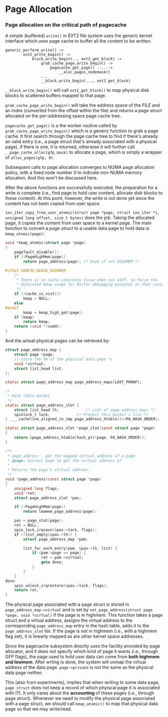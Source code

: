 # Page Allocation



### Page allocation on the critical path of pagecache 

A simple (buffered) ``write()`` in EXT2 file system uses the generic kernel interface which uses page cache to buffer all the content to be written.

```
generic_perform_write() -> 
		ext2_write_begin() ->
			block_write_begin(.., ext2_get_block) ->
				grab_cache_page_write_begin() ->
					pagecache_get_page() --..-->
						__aloc_pages_nodemask() 
				...
				__block_write_begin(..., ext2_get_block)		
```

``__block_write_begin()`` will call ``ext2_get_block()`` to map physical disk blocks to scattered buffers mapped to that page.

``grab_cache_page_write_begin()`` will take the address space of the *FILE* and an index (converted from the offset within the file) and returns a page struct allocated on the per-addressing space page cache tree.

``pagecache_get_page()`` is a the worker routine called by ``grab_cache_page_write_begin()`` which is a generic function to grab a page cache. 
It first search through the page cache tree to find if there's already an valid entry (i.e., a page struct that's already associated with a physical page), if there is one, it is returned, otherwise  it will further call ``__page_cache_alloc(gfp_mask)`` to allocate a page, which is simply a wrapper of ``alloc_pages(gfp, 0)``.

Subsequent calls to page allocation converges to NUMA page allocation policy, with a fixed node number *0* to indicate non-NUMA memory allocation. 
And this won't be discussed here. 

After the above functions are successfully executed, the preparation for a write is complete (i.e., find page to hold user content, allocate disk blocks to these content).
At this point, however, the write is not done yet since the content has not been copied from user space.

``iov_iter_copy_from_user_atomic(struct page *page, struct iov_iter *i, unsigned long offset, size_t bytes)`` does the job.
Taking the allocated page, it copies the content from user space to a kernel page.
The main function to convert a *page struct* to a usable data page to hold data is ``kmap_atomic(page)``:

```c
void *kmap_atomic(struct page *page)
{
	pagefault_disable();
	if (!PageHighMem(page))
		return page_address(page); /* Used if not HIGHMEM */

#ifdef CONFIG_DEBUG_HIGHMEM
	/*
	 * There is no cache coherency issue when non VIVT, so force the
	 * dedicated kmap usage for better debugging purposes in that case.
	 */
	if (!cache_is_vivt())
		kmap = NULL;
	else
#endif
		kmap = kmap_high_get(page);
	if (kmap)
		return kmap;
	return (void *)vaddr;
}
```

And the actual physical pages can be retrieved by:

```c
struct page_address_map {
	struct page *page;
	/* store the VA of the physical data page */
	void *virtual; 
	struct list_head list;
};

static struct page_address_map page_address_maps[LAST_PKMAP];

/*
 * Hash table bucket
 */
static struct page_address_slot {
	struct list_head lh;			/* List of page_address_maps */
	spinlock_t lock;			/* Protect this bucket's list */
} ____cacheline_aligned_in_smp page_address_htable[1<<PA_HASH_ORDER];

static struct page_address_slot *page_slot(const struct page *page)
{
	return &page_address_htable[hash_ptr(page, PA_HASH_ORDER)];
}

/**
 * page_address - get the mapped virtual address of a page
 * @page: &struct page to get the virtual address of
 *
 * Returns the page's virtual address.
 */
void *page_address(const struct page *page)
{
	unsigned long flags;
	void *ret;
	struct page_address_slot *pas;

	if (!PageHighMem(page))
		return lowmem_page_address(page);

	pas = page_slot(page);
	ret = NULL;
	spin_lock_irqsave(&pas->lock, flags);
	if (!list_empty(&pas->lh)) {
		struct page_address_map *pam;

		list_for_each_entry(pam, &pas->lh, list) {
			if (pam->page == page) {
				ret = pam->virtual;
				goto done;
			}
		}
	}
done:
	spin_unlock_irqrestore(&pas->lock, flags);
	return ret;
}

```

The phyiscal page associated with a page struct is stored in ``page_address_map->virtual`` and is set by ``set_page_address(struct page *page, void *virtual)`` if the page is in highmem.
This function takes a page struct and a virtual address, assigns the virtual address to the corresponding ``page_address_map`` entry in the hash table, adds it to the ``page_address_slot`` list.
If the page is not in highmem (i.e., with a highmem flag set), it is linearly mapped as are other kernel space addresses.

Since the pagecache subsystem directly uses the facility provided by page allocator, and it does not specify which kind of page it wants (i.e., through GFP flags), the page used to hold user data can come from **both highmem and lowmem**.
After wrting is done, the system will unmap the virtual address of the data page.
``page->private`` is not the same as the physical data page neither. 

This (also from experiments), implies that when writing to some data page, ``page struct`` does not keep a record of which phyiscal page it is associated with (?).
It only cares about the **accounting** of these pages (i.e., through page struct).
Whenever we need to modify the physical page associated with a page struct, we should call ``kmap_atomic()`` to map that physical data page so that we may write/read.














